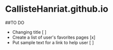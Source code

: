 # CallisteHanriat.github.io

##TO DO
- Changing title [ ]
- Create a list of user's favorites pages [x]
- Put sample text for a link to help user [ ]
